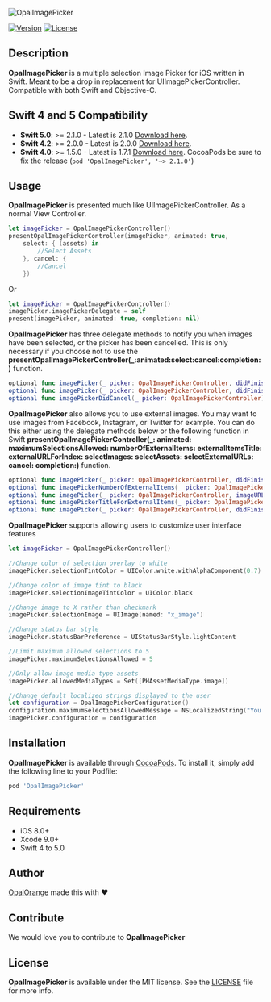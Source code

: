 ![OpalImagePicker](https://github.com/opalorange/OpalImagePicker/blob/master/Resources/OpalImagePickerPresentation.jpg)

[![Version](https://img.shields.io/cocoapods/v/OpalImagePicker.svg?style=flat)](http://cocoadocs.org/docsets/OpalImagePicker)
[![License](https://img.shields.io/cocoapods/l/OpalImagePicker.svg?style=flat)](http://cocoadocs.org/docsets/OpalImagePicker)



## Description

**OpalImagePicker** is a multiple selection Image Picker for iOS written in Swift. Meant to be a drop in replacement for UIImagePickerController. Compatible with both Swift and Objective-C.

##  Swift 4 and 5 Compatibility
- **Swift 5.0**: >= 2.1.0 - Latest is 2.1.0 [Download here](https://github.com/opalorange/OpalImagePicker/releases/tag/2.1.0).
- **Swift 4.2**: >= 2.0.0 - Latest is 2.0.0 [Download here](https://github.com/opalorange/OpalImagePicker/releases/tag/2.0.0).
- **Swift 4.0**: >= 1.5.0 - Latest is 1.7.1 [Download here](https://github.com/opalorange/OpalImagePicker/releases/tag/1.7.1).
CocoaPods be sure to fix the release (`pod 'OpalImagePicker', '~> 2.1.0'`)

## Usage

**OpalImagePicker** is presented much like UIImagePickerController. As a normal View Controller.

```swift
let imagePicker = OpalImagePickerController()   
presentOpalImagePickerController(imagePicker, animated: true, 
	select: { (assets) in
		//Select Assets
	}, cancel: {
		//Cancel
	})
```

Or

```swift
let imagePicker = OpalImagePickerController()
imagePicker.imagePickerDelegate = self        
present(imagePicker, animated: true, completion: nil)
```
**OpalImagePicker** has three delegate methods to notify you when images have been selected, or the picker has been cancelled. This is only necessary if you choose not to use the **presentOpalImagePickerController(_:animated:select:cancel:completion:)** function.

```swift
optional func imagePicker(_ picker: OpalImagePickerController, didFinishPickingImages images: [UIImage])
optional func imagePicker(_ picker: OpalImagePickerController, didFinishPickingAssets assets: [PHAsset])
optional func imagePickerDidCancel(_ picker: OpalImagePickerController)
```

**OpalImagePicker** also allows you to use external images. You may want to use images from Facebook, Instagram, or Twitter for example. You can do this either using the delegate methods below or the following function in Swift **presentOpalImagePickerController(_: animated: maximumSelectionsAllowed: numberOfExternalItems: externalItemsTitle: externalURLForIndex: selectImages: selectAssets: selectExternalURLs: cancel: completion:)** function.

```swift
optional func imagePicker(_ picker: OpalImagePickerController, didFinishPickingImages images: [UIImage])
optional func imagePickerNumberOfExternalItems(_ picker: OpalImagePickerController) -> Int
optional func imagePicker(_ picker: OpalImagePickerController, imageURLforExternalItemAtIndex index: Int) -> URL?    
optional func imagePickerTitleForExternalItems(_ picker: OpalImagePickerController) -> String
optional func imagePicker(_ picker: OpalImagePickerController, didFinishPickingExternalURLs urls: [URL])
```

**OpalImagePicker** supports allowing users to customize user interface features

```swift
let imagePicker = OpalImagePickerController()

//Change color of selection overlay to white
imagePicker.selectionTintColor = UIColor.white.withAlphaComponent(0.7)

//Change color of image tint to black
imagePicker.selectionImageTintColor = UIColor.black

//Change image to X rather than checkmark
imagePicker.selectionImage = UIImage(named: "x_image")

//Change status bar style
imagePicker.statusBarPreference = UIStatusBarStyle.lightContent

//Limit maximum allowed selections to 5
imagePicker.maximumSelectionsAllowed = 5

//Only allow image media type assets
imagePicker.allowedMediaTypes = Set([PHAssetMediaType.image])

//Change default localized strings displayed to the user
let configuration = OpalImagePickerConfiguration()
configuration.maximumSelectionsAllowedMessage = NSLocalizedString("You cannot select that many images!", comment: "")
imagePicker.configuration = configuration
```

## Installation

**OpalImagePicker** is available through [CocoaPods](http://cocoapods.org). To install
it, simply add the following line to your Podfile:

```ruby
pod 'OpalImagePicker'
```

## Requirements

- iOS 8.0+
- Xcode 9.0+
- Swift 4 to 5.0

## Author

[OpalOrange](http://opalorange.com) made this with ❤

## Contribute

We would love you to contribute to **OpalImagePicker**

## License

**OpalImagePicker** is available under the MIT license. See the [LICENSE](https://github.com/opalorange/OpalImagePicker/blob/master/LICENSE.md) file for more info.